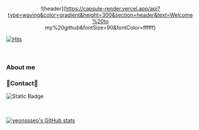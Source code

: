 <div align="center"> 

  <!--Header-->  
  ![header](https://capsule-render.vercel.app/api?type=waving&color=gradient&height=300&section=header&text=Welcome%20to   
  my%20github&fontSize=90&fontColor=ffffff)
</div>

<div>  

  <!--body-->
  [![Hits](https://hits.seeyoufarm.com/api/count/incr/badge.svg?url=https%3A%2F%2Fgithub.com%2Fgjbae1212%2Fhit-counter)](https://hits.seeyoufarm.com)  
  <br/>
  <br/>
  ### About me
  
  
  ### 💬Contact💬   

  <img alt="Static Badge" src="https://img.shields.io/badge/-dltj2541%40naver.com-white?style=flat-square&logo=naver&logoColor=white&labelColor=%2303C75A&color=%2303C75A">   
   <br/>
   <br/>
   <br/>
   
  [![yeonssseo's GitHub stats](https://github-readme-stats.vercel.app/api?username=yeonssseo)](https://github.com/anuraghazra/github-readme-stats)
</div>
